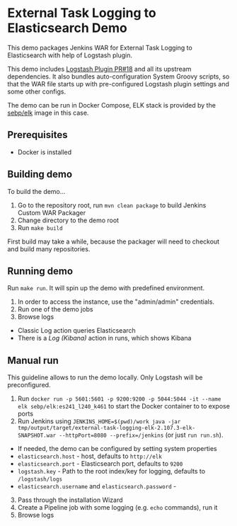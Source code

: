 External Task Logging to Elasticsearch Demo
===

This demo packages Jenkins WAR for External Task Logging to Elasticsearch with help of Logstash plugin.

This demo includes [Logstash Plugin PR#18](https://github.com/jenkinsci/logstash-plugin/pull/18) and
all its upstream dependencies. 
It also bundles auto-configuration System Groovy scripts, so that the WAR file starts
up with pre-configured Logstash plugin settings and some other configs.

The demo can be run in Docker Compose,
ELK stack is provided by the [sebp/elk](https://hub.docker.com/r/sebp/elk/)  image in this case.

## Prerequisites

* Docker is installed

## Building demo

To build the demo...

1. Go to the repository root, run `mvn clean package` to build Jenkins Custom WAR Packager
2. Change directory to the demo root
3. Run `make build`

First build may take a while, because the packager will need to checkout and build 
many repositories.

## Running demo

Run `make run`. 
It will spin up the demo with predefined environment.

1. In order to access the instance, use the "admin/admin" credentials.
2. Run one of the demo jobs
3. Browse logs
  * Classic Log action queries Elasticsearch
  * There is a _Log (Kibana)_ action in runs, which shows Kibana

## Manual run

This guideline allows to run the demo locally.
Only Logstash will be preconfigured.

1. Run `docker run -p 5601:5601 -p 9200:9200 -p 5044:5044 -it --name elk sebp/elk:es241_l240_k461` 
to start the Docker container to to expose ports
2. Run Jenkins using `JENKINS_HOME=$(pwd)/work java -jar tmp/output/target/external-task-logging-elk-2.107.3-elk-SNAPSHOT.war --httpPort=8080 --prefix=/jenkins` 
(or just `run run.sh`).
  * If needed, the demo can be configured by setting system properties
  * `elasticsearch.host` - host, defaults to `http://elk`
  * `elasticsearch.port` - Elasticsearch port, defaults to `9200`
  * `logstash.key` - Path to the root index/key for logging, defaults to `/logstash/logs`
  * `elasticsearch.username` and `elasticsearch.password` - 
3. Pass through the installation Wizard
4. Create a Pipeline job with some logging (e.g. `echo` commands), run it
5. Browse logs
